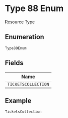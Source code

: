 
# Type 88 Enum

Resource Type

## Enumeration

`Type88Enum`

## Fields

| Name |
|  --- |
| `TICKETSCOLLECTION` |

## Example

```
TicketsCollection
```

